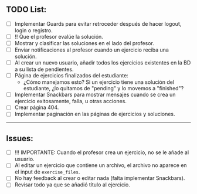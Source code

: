 ## TODO List:

- [ ] Implementar Guards para evitar retroceder después de hacer logout, login o registro.
- [ ] !! Que el profesor evalúe la solución.
- [ ] Mostrar y clasificar las soluciones en el lado del profesor.
- [ ] Enviar notificaciones al profesor cuando un ejercicio reciba una solución.
- [ ] Al crear un nuevo usuario, añadir todos los ejercicios existentes en la BD a su lista de pendientes.
- [ ] Página de ejercicios finalizados del estudiante:
  - ¿Cómo manejamos esto? Si un ejercicio tiene una solución del estudiante, ¿lo quitamos de "pending" y lo movemos a "finished"?
- [ ] Implementar Snackbars para mostrar mensajes cuando se crea un ejercicio exitosamente, falla, u otras acciones.
- [ ] Crear página 404.
- [ ] Implementar paginación en las páginas de ejercicios y soluciones.

---

## Issues:

- [ ] !!! IMPORTANTE: Cuando el profesor crea un ejercicio, no se le añade al usuario.
- [ ] Al editar un ejercicio que contiene un archivo, el archivo no aparece en el input de `exercise_files`.
- [ ] No hay feedback al crear o editar nada (falta implementar Snackbars).
- [ ] Revisar todo ya que se añadió título al ejercicio.
